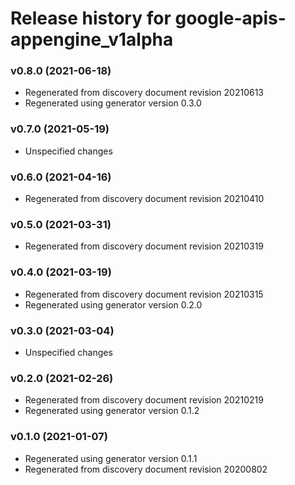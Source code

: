 # Release history for google-apis-appengine_v1alpha

### v0.8.0 (2021-06-18)

* Regenerated from discovery document revision 20210613
* Regenerated using generator version 0.3.0

### v0.7.0 (2021-05-19)

* Unspecified changes

### v0.6.0 (2021-04-16)

* Regenerated from discovery document revision 20210410

### v0.5.0 (2021-03-31)

* Regenerated from discovery document revision 20210319

### v0.4.0 (2021-03-19)

* Regenerated from discovery document revision 20210315
* Regenerated using generator version 0.2.0

### v0.3.0 (2021-03-04)

* Unspecified changes

### v0.2.0 (2021-02-26)

* Regenerated from discovery document revision 20210219
* Regenerated using generator version 0.1.2

### v0.1.0 (2021-01-07)

* Regenerated using generator version 0.1.1
* Regenerated from discovery document revision 20200802

